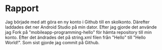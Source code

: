 
# Rapport

Jag började med att göra en ny konto i Github till en skolkonto.
Därefter laddades det ner Android Studio på min dator. Efter jag
gjorde det använde jag Fork på "mobileapp-programming-hello" för
hämta repository till min konto. Efter det ändrades det på string.xml
filen från "Hello" till "Hello World!". Som sist gjorde jag commit på
Github.